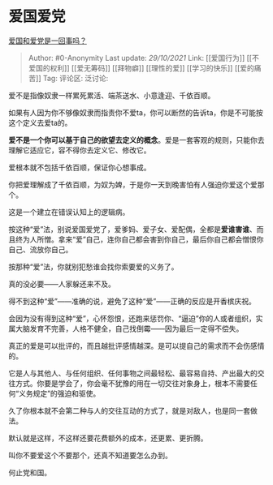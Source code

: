 # 爱国爱党
[爱国和爱党是一回事吗？](https://www.zhihu.com/question/48593630/answer/2194563256)

> Author: #0-Anonymity
> Last update: *29/10/2021*
> Link: [[爱国行为]] [[不爱国的权利]] [[爱无筹码]] [[拜物癖]] [[理性的爱]] [[学习的快乐]] [[爱的痛苦]]
> Tag:
> 评论区:
> 泛讨论:

爱不是指像奴隶一样累死累活、端茶送水、小意逢迎、千依百顺。

如果有人因为你不够像奴隶而指责你不爱ta，你可以断然的告诉ta，你是不可能按这个定义去爱ta的。

**爱不是一个你可以基于自己的欲望去定义的概念**。爱是一套客观的规则，只能你去理解它适应它，容不得你去定义它、修改它。

爱根本就不包括千依百顺，保证你心想事成。

你把爱理解成了千依百顺，为奴为婢，于是你一天到晚害怕有人强迫你爱这个爱那个。

这是一个建立在错误认知上的逻辑病。

按这种“爱”法，别说爱国爱党了，爱爹妈、爱子女、爱配偶，全都是**爱谁害谁**、而且终为人所憎。拿来“爱”自己，连你自己都会害到你自己，最后你自己都会憎恨你自己、流放你自己。

按那种“爱”法，你就别犯愁谁会找你索要爱的义务了。

真的没必要——人家躲还来不及。

得不到这种“爱”——准确的说，避免了这种“爱”——正确的反应是开香槟庆祝。

会因为没有得到这种“爱”，心怀怨恨，还跑来惩罚你、“逼迫”你的人或者组织，实属大脑发育不完善，人格不健全，自己找倒霉——因为最后一定得不偿失。

真正的爱是可以批评的，而且越批评感情越深。是可以提自己的需求而不会伤感情的。

它是人与其他人、与任何组织、任何事物之间最轻松、最容易自持、产出最大的交往方式。你要是学会了，你会毫不犹豫的用在一切交往对象身上，根本不需要任何“义务规定”的强迫和驱使。

久了你根本就不会第二种与人的交往互动的方式了，就是对敌人，也是同一套做法。

默认就是这样，不这样还要花费额外的成本，还更累、更折腾。

叫你不要爱这个不要那个，还真不知道要怎么办到。

何止党和国。
